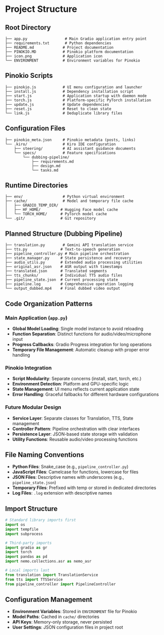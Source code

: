 # Project Structure

## Root Directory
```
├── app.py                 # Main Gradio application entry point
├── requirements.txt       # Python dependencies
├── README.md             # Project documentation
├── PINOKIO.MD            # Pinokio platform documentation
├── icon.png              # Application icon
└── ENVIRONMENT           # Environment variables for Pinokio
```

## Pinokio Scripts
```
├── pinokio.js            # UI menu configuration and launcher
├── install.js            # Dependency installation script
├── start.js              # Application startup with daemon mode
├── torch.js              # Platform-specific PyTorch installation
├── update.js             # Update dependencies
├── reset.js              # Reset to clean state
└── link.js               # Deduplicate library files
```

## Configuration Files
```
├── pinokio_meta.json     # Pinokio metadata (posts, links)
└── .kiro/                # Kiro IDE configuration
    ├── steering/         # AI assistant guidance documents
    └── specs/            # Feature specifications
        └── dubbing-pipeline/
            ├── requirements.md
            ├── design.md
            └── tasks.md
```

## Runtime Directories
```
├── env/                  # Python virtual environment
├── cache/                # Model and temporary file cache
│   ├── GRADIO_TEMP_DIR/
│   ├── HF_HOME/         # Hugging Face model cache
│   └── TORCH_HOME/      # PyTorch model cache
└── .git/                # Git repository
```

## Planned Structure (Dubbing Pipeline)
```
├── translation.py        # Gemini API translation service
├── tts.py               # Text-to-speech generation
├── pipeline_controller.py # Main pipeline orchestration
├── state_manager.py     # State persistence and recovery
├── audio_utils.py       # Extended audio processing utilities
├── original_asr.json    # ASR output with timestamps
├── translated.json      # Translated segments
├── tts_chunks/          # Individual TTS audio files
├── pipeline_state.json  # Current processing state
├── pipeline.log         # Comprehensive operation logging
└── output_dubbed.mp4    # Final dubbed video output
```

## Code Organization Patterns

### Main Application (`app.py`)
- **Global Model Loading**: Single model instance to avoid reloading
- **Function Separation**: Distinct functions for audio/video/microphone input
- **Progress Callbacks**: Gradio Progress integration for long operations
- **Temporary File Management**: Automatic cleanup with proper error handling

### Pinokio Integration
- **Script Modularity**: Separate concerns (install, start, torch, etc.)
- **Environment Detection**: Platform and GPU-specific logic
- **State Management**: UI menu reflects current application state
- **Error Handling**: Graceful fallbacks for different hardware configurations

### Future Modular Design
- **Service Layer**: Separate classes for Translation, TTS, State management
- **Controller Pattern**: Pipeline orchestration with clear interfaces
- **Persistence Layer**: JSON-based state storage with validation
- **Utility Functions**: Reusable audio/video processing functions

## File Naming Conventions
- **Python Files**: Snake_case (e.g., `pipeline_controller.py`)
- **JavaScript Files**: Camelcase for functions, lowercase for files
- **JSON Files**: Descriptive names with underscores (e.g., `pipeline_state.json`)
- **Temporary Files**: Prefixed with temp or stored in dedicated directories
- **Log Files**: `.log` extension with descriptive names

## Import Structure
```python
# Standard library imports first
import os
import tempfile
import subprocess

# Third-party imports
import gradio as gr
import torch
import pandas as pd
import nemo.collections.asr as nemo_asr

# Local imports last
from translation import TranslationService
from tts import TTSService
from pipeline_controller import PipelineController
```

## Configuration Management
- **Environment Variables**: Stored in `ENVIRONMENT` file for Pinokio
- **Model Paths**: Cached in `cache/` directories
- **API Keys**: Memory-only storage, never persisted
- **User Settings**: JSON configuration files in project root